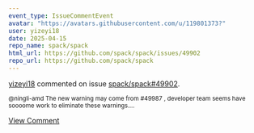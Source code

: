 ```yaml
---
event_type: IssueCommentEvent
avatar: "https://avatars.githubusercontent.com/u/119801373?"
user: yizeyi18
date: 2025-04-15
repo_name: spack/spack
html_url: https://github.com/spack/spack/issues/49902
repo_url: https://github.com/spack/spack
---
```


<a href='https://github.com/yizeyi18' target='_blank'>yizeyi18</a> commented on issue <a href='https://github.com/spack/spack/issues/49902' target='_blank'>spack/spack#49902</a>.

<small>@ningli-amd The new warning may come from #49987 , developer team seems have soooome work to eliminate these warnings....</small>

<a href='https://github.com/spack/spack/issues/49902' target='_blank'>View Comment</a>